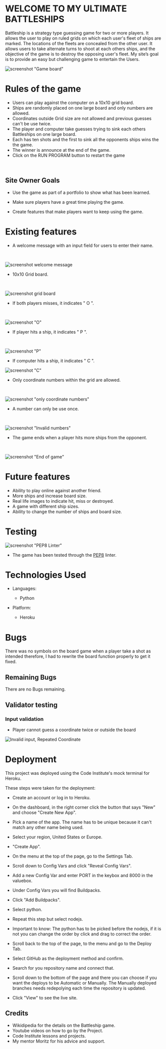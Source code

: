 # WELCOME TO MY ULTIMATE BATTLESHIPS
Battleship is a strategy type guessing game for two or more players. It allows the user to play on ruled grids on which each user's fleet of ships are marked. The locations of the fleets are concealed from the other user. It allows users to take alternate turns to shoot at each others ships, and the objective of the game is to destroy the opposing user's fleet. My  site’s goal is to provide an easy but challenging game to entertain the Users.

![screenshot "Game board"](images/Screenshot%20(169).png)


# Rules of the game

- Users can play against the computer on a 10x10 grid board.
- Ships are randomly placed on one large board and only numbers are allowed.
- Coordinates outside Grid size are not allowed and previous guesses can't be use twice.
- The player and computer take guesses trying to sink each others Battleships on one large board.
- Each has ten shots and the first to sink all the opponents ships wins the the game.
- The winner is announce at the end of the game.
- Click on the RUN PROGRAM button to restart the game
<br>

## Site Owner Goals 

- Use the game as part of a portfolio to show what has been learned. 

- Make sure players have a great time playing the game.

- Create features that make players want to keep using the game.

# Existing features
- A welcome message with an input field for users to enter their name.
<br>

![screenshot welcome message](images/Screenshot%20(161).png)

- 10x10 Grid board.
<br>

![screenshot grid board](images/Screenshot%20(162).png)

- If both players misses, it indicates " O ".
<br>

![screenshot "O"](images/Screenshot%20(163).png)

- If player hits a ship, it indicates " P ".
<br>

![screenshot "P"](images/Screenshot%20(167).png)

- If computer hits a ship, it indicates " C ".

![screenshot "C"](images/Screenshot%20(168).png)

- Only coordinate numbers within the grid are allowed.
<br>

![screenshot "only coordinate numbers"](images/Screenshot%20(165).png)

- A number can only be use once.
<br>

![screenshot "Invalid numbers"](images/Screenshot%20(164).png)

- The game ends when a player hits more ships from the opponent.
<br>

![screenshot "End of game"](images/Screenshot%20(156).png)






# Future features
- Ability to play online against another friend.
- More ships and increase board size.
- Real life images to indicate hit, miss or destroyed.
- A game with different ship sizes.
- Ability to change the number of ships and board size.

# Testing

![screenshot "PEP8 Linter"](images/Screenshot%20(160).png)

- The game has been tested through the [PEP8](https://pep8ci.herokuapp.com/#) linter. 

# Technologies Used

- Languages: 
  - Python

- Platform: 
  - Heroku

# Bugs
There was no symbols on the board game when a player take a shot as intended therefore, I had to rewrite the board function properly to get it fixed.
## Remaining Bugs
There are no Bugs remaining.

## Validator testing
### Input validation

- Player cannot guess a coordinate twice or outside the board

![Invalid input, Repeated Coordinate](images/Screenshot%20(165).png)

# Deployment
This project was deployed using the Code Institute's mock terminal for Heroku.

These steps were taken for the deployment:

- Create an account or log in to Heroku.

- On the dashboard, in the right corner click the button that says "New" and choose "Create New App".

- Pick a name of the app. The name has to be unique because it can't match any other name being used.

- Select your region, United States or Europe. 

- "Create App".

- On the menu at the top of the page, go to the Settings Tab.

- Scroll down to Config Vars and click "Reveal Config Vars".

- Add a new Config Var and enter PORT in the keybox and 8000 in the valuebox.

- Under Config Vars you will find Buildpacks. 

- Click "Add Buildpacks".

- Select python.

- Repeat this step but select nodejs. 

- Important to know: The python has to be picked before the nodejs, if it is not you can change the order by click and drag to correct the order. 

- Scroll back to the top of the page, to the menu and go to the Deploy Tab.

- Select GitHub as the deployment method and confirm. 

- Search for you repository name and connect that. 

- Scroll down to the bottom of the page and there you can choose if you want the deploys to be Automatic or Manually. The Manually deployed branches needs redepolying each time the repository is updated. 

- Click "View" to see the live site. 

## Credits
- Wikidipedia for the details on the Battleship game. 
- Youtube videos on how to go by the Project. 
- Code Institute lessons and projects.
- My mentor Moritz for his advice and support.


